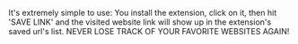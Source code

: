 It's extremely simple to use: You install the extension, click on it, then hit 'SAVE LINK' and the visited website link will show up in the extension's saved url's list.
NEVER LOSE TRACK OF YOUR FAVORITE WEBSITES AGAIN!
